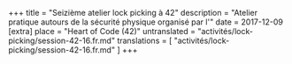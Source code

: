 +++
title = "Seizième atelier lock picking à 42"
description = "Atelier pratique autours de la sécurité physique organisé par l'"
date = 2017-12-09
[extra]
place = "Heart of Code (42)"
untranslated = "activités/lock-picking/session-42-16.fr.md"
translations = [
    "activités/lock-picking/session-42-16.fr.md"
]
+++
